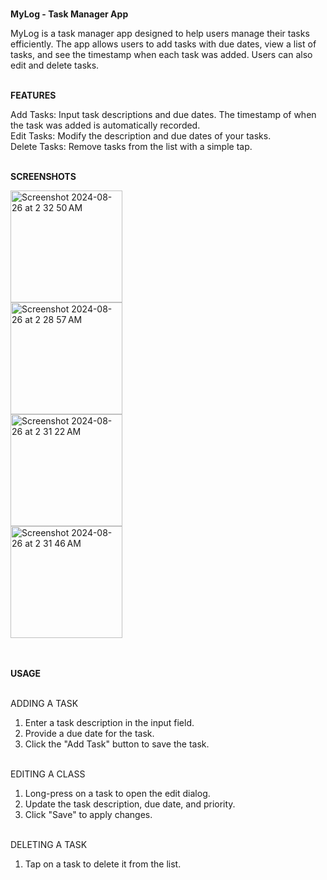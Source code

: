 












<br>**MyLog - Task Manager App**<br>

MyLog is a task manager app designed to help users manage their tasks efficiently. The app allows users to add tasks with due dates, view a list of tasks, and see the timestamp when each task was added. Users can also edit and delete tasks.


<br>**FEATURES**<br>

Add Tasks: Input task descriptions and due dates. The timestamp of when the task was added is automatically recorded.
<br>Edit Tasks: Modify the description and due dates of your tasks.
<br>Delete Tasks: Remove tasks from the list with a simple tap.


<br>**SCREENSHOTS**<br>

<img width="179" alt="Screenshot 2024-08-26 at 2 32 50 AM" src="https://github.com/user-attachments/assets/2eaaf147-87cc-45e2-bab5-934d60274fcc">
<br>
<img width="179" alt="Screenshot 2024-08-26 at 2 28 57 AM" src="https://github.com/user-attachments/assets/a3fc0f28-fc67-4813-bb5e-0434df13ab79">
<br>
<img width="179" alt="Screenshot 2024-08-26 at 2 31 22 AM" src="https://github.com/user-attachments/assets/6e995930-a96f-40e3-b526-a73008067734">
<br>
<img width="179" alt="Screenshot 2024-08-26 at 2 31 46 AM" src="https://github.com/user-attachments/assets/67e3b1ea-2e92-44d7-9bf2-874b0e1ed7e0">
<br><br>

<br>**USAGE**<br>

<br>ADDING A TASK<br>
1) Enter a task description in the input field.
2) Provide a due date for the task.
3) Click the "Add Task" button to save the task.<br>

<br>EDITING A CLASS<br>
1) Long-press on a task to open the edit dialog.
2) Update the task description, due date, and priority.
3) Click "Save" to apply changes.

<br>DELETING A TASK<br>
1) Tap on a task to delete it from the list.
